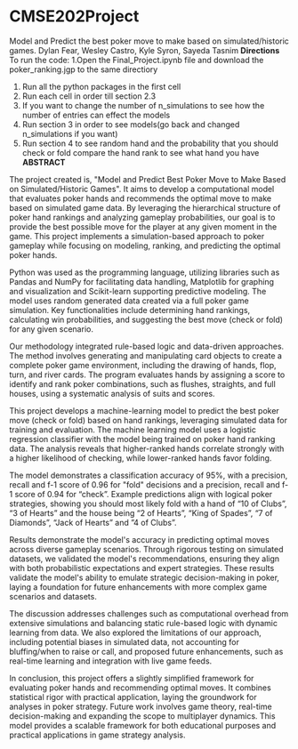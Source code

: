 # CMSE202Project
Model and Predict the best poker move to make based on simulated/historic games.
Dylan Fear, Wesley Castro, Kyle Syron, Sayeda Tasnim
**Directions**
To run the code:
1.Open the Final_Project.ipynb file and download the poker_ranking.jgp to the same directiory
1. Run all the python packages in the first cell 
2. Run each cell in order till section 2.3
3. If you want to change the number of n_simulations to see how the number of entries can effect the models
4. Run section 3 in order to see models(go back and changed n_simulations if you want)
5. Run section 4 to see random hand and the probability that you should check or fold compare the hand rank to see what hand you have
**ABSTRACT**

The project created is, "Model and Predict Best Poker Move to Make Based on Simulated/Historic Games". It aims to develop a computational model that evaluates poker hands and recommends the optimal move to make based on simulated game data. By leveraging the hierarchical structure of poker hand rankings and analyzing gameplay probabilities, our goal is to provide the best possible move for the player at any given moment in the game. This project implements a simulation-based approach to poker gameplay while focusing on modeling, ranking, and predicting the optimal poker hands. 

 

Python was used as the programming language, utilizing libraries such as Pandas and NumPy for facilitating data handling, Matplotlib for graphing and visualization and Scikit-learn supporting predictive modeling. The model uses random generated data created via a full poker game simulation. Key functionalities include determining hand rankings, calculating win probabilities, and suggesting the best move (check or fold) for any given scenario. 

 

Our methodology integrated rule-based logic and data-driven approaches. The method involves generating and manipulating card objects to create a complete poker game environment, including the drawing of hands, flop, turn, and river cards. The program evaluates hands by assigning a score to identify and rank poker combinations, such as flushes, straights, and full houses, using a systematic analysis of suits and scores.  

 

This project develops a machine-learning model to predict the best poker move (check or fold) based on hand rankings, leveraging simulated data for training and evaluation. The machine learning model uses a logistic regression classifier with the model being trained on poker hand ranking data. The analysis reveals that higher-ranked hands correlate strongly with a higher likelihood of checking, while lower-ranked hands favor folding. 

 

The model demonstrates a classification accuracy of 95%, with a precision, recall and f-1 score of 0.96 for "fold" decisions and a precision, recall and f-1 score of 0.94 for “check”. Example predictions align with logical poker strategies, showing you should most likely fold with a hand of “10 of Clubs”, “3 of Hearts” and the house being “2 of Hearts”, “King of Spades”, “7 of Diamonds”, “Jack of Hearts” and ”4 of Clubs”. 

 

Results demonstrate the model's accuracy in predicting optimal moves across diverse gameplay scenarios. Through rigorous testing on simulated datasets, we validated the model's recommendations, ensuring they align with both probabilistic expectations and expert strategies. These results validate the model's ability to emulate strategic decision-making in poker, laying a foundation for future enhancements with more complex game scenarios and datasets. 

 

The discussion addresses challenges such as computational overhead from extensive simulations and balancing static rule-based logic with dynamic learning from data. We also explored the limitations of our approach, including potential biases in simulated data, not accounting for bluffing/when to raise or call, and proposed future enhancements, such as real-time learning and integration with live game feeds. 

 

In conclusion, this project offers a slightly simplified framework for evaluating poker hands and recommending optimal moves. It combines statistical rigor with practical application, laying the groundwork for analyses in poker strategy. Future work involves game theory, real-time decision-making and expanding the scope to multiplayer dynamics. This model provides a scalable framework for both educational purposes and practical applications in game strategy analysis. 
